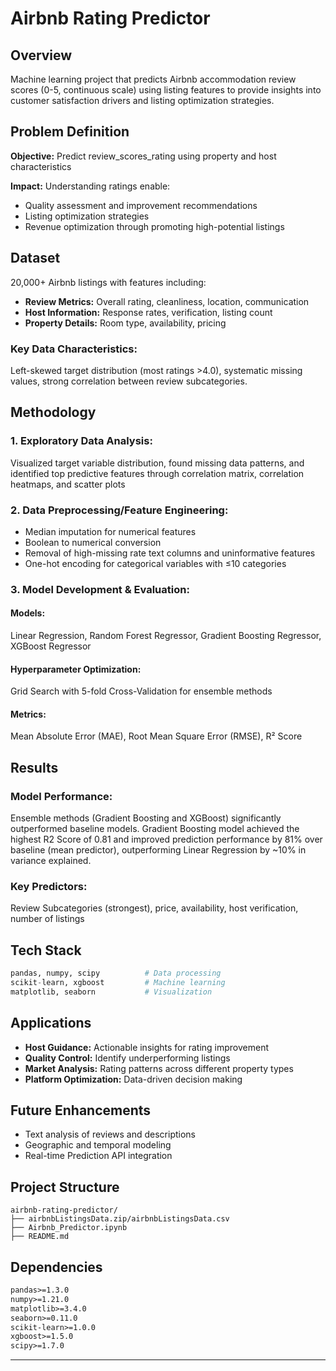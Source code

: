 # Airbnb Rating Predictor

## Overview

Machine learning project that predicts Airbnb accommodation review scores (0-5, continuous scale) using listing features to provide insights into customer satisfaction drivers and listing optimization strategies.

## Problem Definition

**Objective:** Predict review_scores_rating using property and host characteristics

**Impact:** Understanding ratings enable:
- Quality assessment and improvement recommendations
- Listing optimization strategies
- Revenue optimization through promoting high-potential listings

## Dataset

20,000+ Airbnb listings with features including:

- **Review Metrics:** Overall rating, cleanliness, location, communication
- **Host Information:** Response rates, verification, listing count
- **Property Details:** Room type, availability, pricing

### Key Data Characteristics: 
Left-skewed target distribution (most ratings >4.0), systematic missing values, strong correlation between review subcategories.

## Methodology

### 1. Exploratory Data Analysis:
Visualized target variable distribution, found missing data patterns, and identified top predictive features through correlation matrix, correlation heatmaps, and scatter plots

### 2. Data Preprocessing/Feature Engineering:
- Median imputation for numerical features
- Boolean to numerical conversion
- Removal of high-missing rate text columns and uninformative features
- One-hot encoding for categorical variables with ≤10 categories

### 3. Model Development & Evaluation:

#### Models: 
Linear Regression, Random Forest Regressor, Gradient Boosting Regressor, XGBoost Regressor

#### Hyperparameter Optimization:
Grid Search with 5-fold Cross-Validation for ensemble methods

#### Metrics: 
Mean Absolute Error (MAE), Root Mean Square Error (RMSE), R² Score

## Results

### Model Performance:
Ensemble methods (Gradient Boosting and XGBoost) significantly outperformed baseline models. Gradient Boosting model achieved the highest R2 Score of 0.81 and improved prediction performance by 81% over baseline (mean predictor), outperforming Linear Regression by ~10% in variance explained.

### Key Predictors: 
Review Subcategories (strongest), price, availability, host verification, number of listings

## Tech Stack
```python
pandas, numpy, scipy          # Data processing
scikit-learn, xgboost         # Machine learning
matplotlib, seaborn           # Visualization
```

## Applications
- **Host Guidance:** Actionable insights for rating improvement
- **Quality Control:** Identify underperforming listings
- **Market Analysis:** Rating patterns across different property types
- **Platform Optimization:** Data-driven decision making

## Future Enhancements
- Text analysis of reviews and descriptions
- Geographic and temporal modeling
- Real-time Prediction API integration

## Project Structure

```
airbnb-rating-predictor/
├── airbnbListingsData.zip/airbnbListingsData.csv
├── Airbnb_Predictor.ipynb
├── README.md
```
## Dependencies

```txt
pandas>=1.3.0
numpy>=1.21.0
matplotlib>=3.4.0
seaborn>=0.11.0
scikit-learn>=1.0.0
xgboost>=1.5.0
scipy>=1.7.0
```
---

